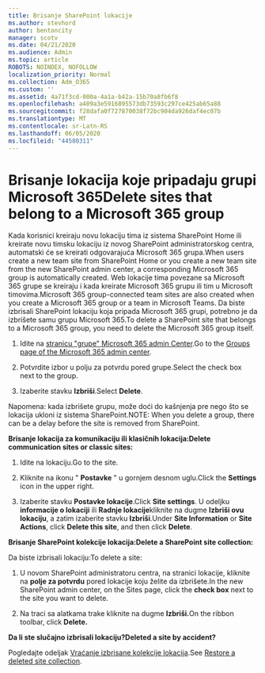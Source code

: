 ```yaml
---
title: Brisanje SharePoint lokacije
ms.author: stevhord
author: bentoncity
manager: scotv
ms.date: 04/21/2020
ms.audience: Admin
ms.topic: article
ROBOTS: NOINDEX, NOFOLLOW
localization_priority: Normal
ms.collection: Adm_O365
ms.custom: ''
ms.assetid: 4a71f3cd-000a-4a1a-b42a-15b70a8fb6f8
ms.openlocfilehash: a409a3e5916895573db73593c297ce425ab65a88
ms.sourcegitcommit: f28dafa0f727870038f72bc904da926daf4ec07b
ms.translationtype: MT
ms.contentlocale: sr-Latn-RS
ms.lasthandoff: 06/05/2020
ms.locfileid: "44580311"
---
```

# <a name="delete-sites-that-belong-to-a-microsoft-365-group"></a><span data-ttu-id="5cca6-102">Brisanje lokacija koje pripadaju grupi Microsoft 365</span><span class="sxs-lookup"><span data-stu-id="5cca6-102">Delete sites that belong to a Microsoft 365 group</span></span>

<span data-ttu-id="5cca6-103">Kada korisnici kreiraju novu lokaciju tima iz sistema SharePoint Home ili kreirate novu timsku lokaciju iz novog SharePoint administratorskog centra, automatski će se kreirati odgovarajuća Microsoft 365 grupa.</span><span class="sxs-lookup"><span data-stu-id="5cca6-103">When users create a new team site from SharePoint Home or you create a new team site from the new SharePoint admin center, a corresponding Microsoft 365 group is automatically created.</span></span> <span data-ttu-id="5cca6-104">Web lokacije tima povezane sa Microsoft 365 grupe se kreiraju i kada kreirate Microsoft 365 grupu ili tim u Microsoft timovima.</span><span class="sxs-lookup"><span data-stu-id="5cca6-104">Microsoft 365 group-connected team sites are also created when you create a Microsoft 365 group or a team in Microsoft Teams.</span></span> <span data-ttu-id="5cca6-105">Da biste izbrisali SharePoint lokaciju koja pripada Microsoft 365 grupi, potrebno je da izbrišete samu grupu Microsoft 365.</span><span class="sxs-lookup"><span data-stu-id="5cca6-105">To delete a SharePoint site that belongs to a Microsoft 365 group, you need to delete the Microsoft 365 group itself.</span></span> 
  
1. <span data-ttu-id="5cca6-106">Idite na [stranicu "grupe" Microsoft 365 admin Center](https://portal.office.com/adminportal/home#/groups).</span><span class="sxs-lookup"><span data-stu-id="5cca6-106">Go to the [Groups page of the Microsoft 365 admin center](https://portal.office.com/adminportal/home#/groups).</span></span>
    
2. <span data-ttu-id="5cca6-107">Potvrdite izbor u polju za potvrdu pored grupe.</span><span class="sxs-lookup"><span data-stu-id="5cca6-107">Select the check box next to the group.</span></span>
    
3. <span data-ttu-id="5cca6-108">Izaberite stavku **Izbriši**.</span><span class="sxs-lookup"><span data-stu-id="5cca6-108">Select **Delete**.</span></span>
    
<span data-ttu-id="5cca6-109">Napomena: kada izbrišete grupu, može doći do kašnjenja pre nego što se lokacija ukloni iz sistema SharePoint.</span><span class="sxs-lookup"><span data-stu-id="5cca6-109">NOTE: When you delete a group, there can be a delay before the site is removed from SharePoint.</span></span>
  
<span data-ttu-id="5cca6-110">**Brisanje lokacija za komunikaciju ili klasičnih lokacija:**</span><span class="sxs-lookup"><span data-stu-id="5cca6-110">**Delete communication sites or classic sites:**</span></span>

1. <span data-ttu-id="5cca6-111">Idite na lokaciju.</span><span class="sxs-lookup"><span data-stu-id="5cca6-111">Go to the site.</span></span>
  
2. <span data-ttu-id="5cca6-112">Kliknite na ikonu " **Postavke** " u gornjem desnom uglu.</span><span class="sxs-lookup"><span data-stu-id="5cca6-112">Click the **Settings** icon in the upper right.</span></span> 
  
3. <span data-ttu-id="5cca6-113">Izaberite stavku **Postavke lokacije**.</span><span class="sxs-lookup"><span data-stu-id="5cca6-113">Click **Site settings**.</span></span> <span data-ttu-id="5cca6-114">U odeljku **informacije o lokaciji** ili **Radnje lokacije**kliknite na dugme **Izbriši ovu lokaciju**, a zatim izaberite stavku **Izbriši**.</span><span class="sxs-lookup"><span data-stu-id="5cca6-114">Under **Site Information** or **Site Actions**, click **Delete this site**, and then click **Delete**.</span></span>
  
<span data-ttu-id="5cca6-115">**Brisanje SharePoint kolekcije lokacija:**</span><span class="sxs-lookup"><span data-stu-id="5cca6-115">**Delete a SharePoint site collection:**</span></span>

<span data-ttu-id="5cca6-116">Da biste izbrisali lokaciju:</span><span class="sxs-lookup"><span data-stu-id="5cca6-116">To delete a site:</span></span>
  
1. <span data-ttu-id="5cca6-117">U novom SharePoint administratoru centra, na stranici lokacije, kliknite na **polje za potvrdu** pored lokacije koju želite da izbrišete.</span><span class="sxs-lookup"><span data-stu-id="5cca6-117">In the new SharePoint admin center, on the Sites page, click the **check box** next to the site you want to delete.</span></span> 
    
2. <span data-ttu-id="5cca6-118">Na traci sa alatkama trake kliknite na dugme **Izbriši.**</span><span class="sxs-lookup"><span data-stu-id="5cca6-118">On the ribbon toolbar, click **Delete.**</span></span>
    
<span data-ttu-id="5cca6-119">**Da li ste slučajno izbrisali lokaciju?**</span><span class="sxs-lookup"><span data-stu-id="5cca6-119">**Deleted a site by accident?**</span></span>

<span data-ttu-id="5cca6-120">Pogledajte odeljak [Vraćanje izbrisane kolekcije lokacija](https://go.microsoft.com/fwlink/?linkid=867660).</span><span class="sxs-lookup"><span data-stu-id="5cca6-120">See [Restore a deleted site collection](https://go.microsoft.com/fwlink/?linkid=867660).</span></span>
  

